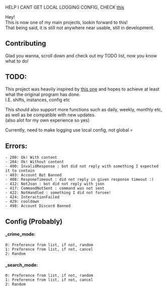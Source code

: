 HELP I CANT GET LOCAL LOGGING CONFIG, CHECK [this](https://github.com/koala9712/PyGrinder/blob/master/utils/Instance.py#L60-L79)

Hey!<br>
This is now one of my main projects, lookin forward to this!<br>
That being said, it is still not anywhere near usable, still in development.<br>

## Contributing
Glad you wanna, scroll down and check out my TODO list, now you know what to do!

## TODO:
This project was heavily inspired by [this one](https://github.com/dankgrinder/dankgrinder) and hopes to achieve at least what the original program has done.<br>
I.E. shifts, instances, config etc

This should also support more functions such as daily, weekly, monthly etc, as well as be compatible with new updates.<br>
(also alot for my own experience so yes)

Currently, need to make logging use local config, not global 💀<br>

## Errors:
    - 200: Ok! With content
    - 204: Ok! Without content
    - 400: InvalidResponse : bot did not reply with something I expected it to contain
    - 403: Account Bot Banned
    - 408: ResponeTimeout : did not reply in given response timeout :(
    - 412: NotJson : bot did not reply with json
    - 417: CommandNotSent : command was not sent
    - 422: NotHandled : something I did not forsee!
    - 424: InteractionFailed
    - 429: cooldown
    - 498: Account Discord Banned

## Config (Probably)

#### \_crime_mode:

    0: Preference from list, if not, random
    1: Preference from list, if not, cancel
    2: Random

#### \_search_mode:

    0: Preference from list, if not, random
    1: Preference from list, if not, cancel
    2: Random
